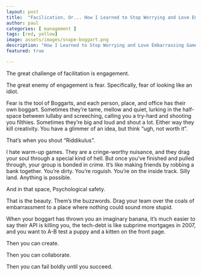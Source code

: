 ```yaml
---
layout: post
title:  "Facilication, Or... How I Learned to Stop Worrying and Love Embarrassing Games"
author: paul
categories: [ management ]
tags: [red, yellow]
image: assets/images/snape-boggart.png
description: "How I Learned to Stop Worrying and Love Embarrassing Games"
featured: true

---
```


The great challenge of facilitation is engagement.

The great enemy of engagement is fear. Specifically, fear of looking like an idiot.

Fear is the tool of Boggarts, and each person, place, and office has their own boggart. Sometimes they’re tame, mellow and quiet, lurking in the half-space between lullaby and screeching, calling you a try-hard and shooting you filthies. Sometimes they’re big and loud and shout a lot. Either way they kill creativity. You have a glimmer of an idea, but think “ugh, not worth it”.

That’s when you shout “Riddikulus”.

I hate warm-up games. They are a cringe-worthy nuisance, and they drag your soul through a special kind of hell. But once you’ve finished and pulled through, your group is bonded in crime. It’s like making friends by robbing a bank together. You’re dirty. You’re roguish. You’re on the inside track. Silly land. Anything is possible.

And in that space, Psychological safety.

That is the beauty. Them’s the buzzwords. Drag your team over the coals of embarrassment to a place where nothing could sound more stupid.

When your boggart has thrown you an imaginary banana, it’s much easier to say their API is killing you, the tech-debt is like subprime mortgages in 2007, and you want to A-B test a puppy and a kitten on the front page.

Then you can create.

Then you can collaborate.

Then you can fail boldly until you succeed.

